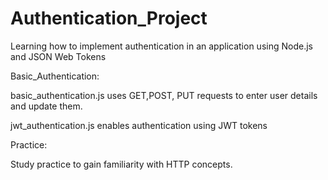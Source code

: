 # Authentication_Project
Learning how to implement authentication in an application using Node.js and JSON Web Tokens

Basic_Authentication:

basic_authentication.js uses GET,POST, PUT requests to enter user details and update them.

jwt_authentication.js enables authentication using JWT tokens

Practice:

Study practice to gain familiarity with HTTP concepts.
